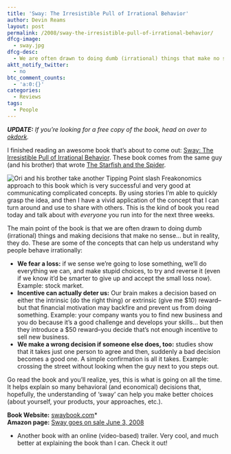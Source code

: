 ```yaml
---
title: 'Sway: The Irresistible Pull of Irrational Behavior'
author: Devin Reams
layout: post
permalink: /2008/sway-the-irresistible-pull-of-irrational-behavior/
dfcg-image:
  - sway.jpg
dfcg-desc:
  - We are often drawn to doing dumb (irrational) things that make no sense... or do they?
aktt_notify_twitter:
  - no
btc_comment_counts:
  - 'a:0:{}'
categories:
  - Reviews
tags:
  - People
---
```

***UPDATE:** If you&#8217;re looking for a free copy of the book, head on over to [okdork][1].*

I finished reading an awesome book that&#8217;s about to come out: [Sway: The Irresistible Pull of Irrational Behavior][2]. These book comes from the same guy (and his brother) that wrote [The Starfish and the Spider][3].

<img src="http://www.devinreams.com/wp-content/uploads/2008/06/swaybook.jpg" style="float:left" />Ori and his brother take another Tipping Point slash Freakonomics approach to this book which is very successful and very good at communicating complicated concepts. By using stories I&#8217;m able to quickly grasp the idea, and then I have a vivid application of the concept that I can turn around and use to share with others. This is the kind of book you read today and talk about with *everyone* you run into for the next three weeks.

The main point of the book is that we are often drawn to doing dumb (irrational) things and making decisions that make no sense&#8230; but in reality, they do. These are some of the concepts that can help us understand why people behave irrationally:

*   **We fear a loss:** if we sense we&#8217;re going to lose something, we&#8217;ll do everything we can, and make stupid choices, to try and reverse it (even if we know it&#8217;d be smarter to give up and accept the small loss now). Example: stock market.
*   **Incentive can actually deter us:** Our brain makes a decision based on either the intrinsic (do the right thing) or extrinsic (give me $10) reward&#8211;but that financial motivation may backfire and prevent us from doing something. Example: your company wants you to find new business and you do because it&#8217;s a good challenge and develops your skills&#8230; but then they introduce a $50 reward&#8211;you decide that&#8217;s not enough incentive to sell new business.
*   **We make a wrong decision if someone else does, too:** studies show that it takes just one person to agree and then, suddenly a bad decision becomes a good one. A simple confirmation is all it takes. Example: crossing the street without looking when the guy next to you steps out.

Go read the book and you&#8217;ll realize, yes, this is what is going on all the time. It helps explain so many behavioral (and economical) decisions that, hopefully, the understanding of &#8216;sway&#8217; can help you make better choices (about yourself, your products, your approaches, etc.).

**Book Website:** [swaybook.com][4]*  
**Amazon page:** [Sway goes on sale June 3, 2008][2]

* Another book with an online (video-based) trailer. Very cool, and much better at explaining the book than I can. Check it out!

 [1]: http://okdork.com/2008/06/03/startup-tips-how-i-grew-a-waiting-list-of-20000-at-mintcom-part-i/
 [2]: http://www.amazon.com/Sway-Irresistible-Pull-Irrational-Behavior/dp/0385524382
 [3]: https://devin.rea.ms/2006/the-starfish-and-the-spider/
 [4]: http://www.swaybook.com/